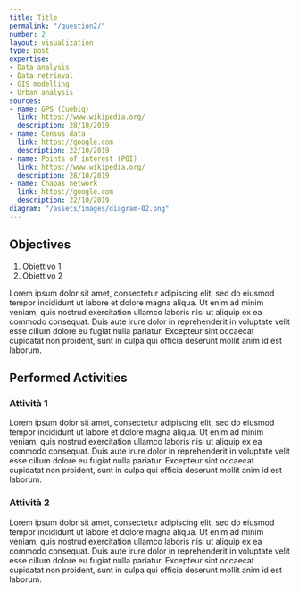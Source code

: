 ```yaml
---
title: Title
permalink: "/question2/"
number: 2
layout: visualization
type: post
expertise:
- Data analysis
- Data retrieval
- GIS modelling
- Urban analysis
sources:
- name: GPS (Cuebiq)
  link: https://www.wikipedia.org/
  description: 28/10/2019
- name: Census data
  link: https://google.com
  description: 22/10/2019
- name: Points of interest (POI)
  link: https://www.wikipedia.org/
  description: 28/10/2019
- name: Chapas network
  link: https://google.com
  description: 22/10/2019
diagram: "/assets/images/diagram-02.png"
---
```


## Objectives
1. Obiettivo 1
2. Obiettivo 2

Lorem ipsum dolor sit amet, consectetur adipiscing elit, sed do eiusmod tempor incididunt ut labore et dolore magna aliqua. Ut enim ad minim veniam, quis nostrud exercitation ullamco laboris nisi ut aliquip ex ea commodo consequat. Duis aute irure dolor in reprehenderit in voluptate velit esse cillum dolore eu fugiat nulla pariatur. Excepteur sint occaecat cupidatat non proident, sunt in culpa qui officia deserunt mollit anim id est laborum.

## Performed Activities
### Attività 1
Lorem ipsum dolor sit amet, consectetur adipiscing elit, sed do eiusmod tempor incididunt ut labore et dolore magna aliqua. Ut enim ad minim veniam, quis nostrud exercitation ullamco laboris nisi ut aliquip ex ea commodo consequat. Duis aute irure dolor in reprehenderit in voluptate velit esse cillum dolore eu fugiat nulla pariatur. Excepteur sint occaecat cupidatat non proident, sunt in culpa qui officia deserunt mollit anim id est laborum.

### Attività 2
Lorem ipsum dolor sit amet, consectetur adipiscing elit, sed do eiusmod tempor incididunt ut labore et dolore magna aliqua. Ut enim ad minim veniam, quis nostrud exercitation ullamco laboris nisi ut aliquip ex ea commodo consequat. Duis aute irure dolor in reprehenderit in voluptate velit esse cillum dolore eu fugiat nulla pariatur. Excepteur sint occaecat cupidatat non proident, sunt in culpa qui officia deserunt mollit anim id est laborum.
